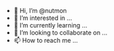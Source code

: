 - 👋 Hi, I’m @nutmon
- 👀 I’m interested in ...
- 🌱 I’m currently learning ...
- 💞️ I’m looking to collaborate on ...
- 📫 How to reach me ...

<!---
nutmon/nutmon is a ✨ special ✨ repository because its `README.md` (this file) appears on your GitHub profile.
You can click the Preview link to take a look at your changes.
--->
